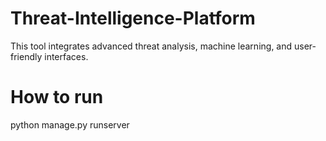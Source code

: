 # Threat-Intelligence-Platform
This tool integrates advanced threat analysis, machine learning, and user-friendly interfaces. 

# How to run
python manage.py runserver  


